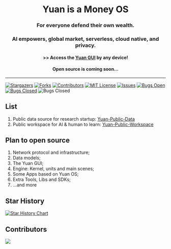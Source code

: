 <h1 align="center">Yuan is a Money OS</h1>
<h3 align="center">For everyone defend their own wealth.</h3>
<h3 align="center">AI empowers, global market, serverless, cloud native, and privacy.</h3>
<h4 align="center">>> Access the <a align="center" href="https://y.ntnl.io">Yuan GUI</a> by any device!</h4>
<h4 align="center">Open source is coming soon...</h4>

---

[![Stargazers][stars-shield]][stars-url]
[![Forks][forks-shield]][forks-url]
[![Contributors][contributors-shield]][contributors-url]
[![MIT License][license-shield]][license-url]
[![Issues][issues-shield]][issues-url]
[![Bugs Open][bugs-open-shield]][bugs-open-url]
[![Bugs Closed][bugs-closed-shield]][bugs-closed-url]
![Bugs Closed][language-shield]

## List

1. Public data source for research startup: [Yuan-Public-Data](https://github.com/No-Trade-No-Life/Yuan-Public-Data)
2. Public workspace for AI & human to learn: [Yuan-Public-Workspace](https://github.com/No-Trade-No-Life/Yuan-Public-Workspace)

## Plan to open source

1. Network protocol and infrastructure;
2. Data models;
3. The Yuan GUI;
4. Engine: Kernel, units and main scenes;
5. Some Apps based on Yuan OS;
6. Extra Tools, Libs and SDKs;
7. ...and more

## Star History

[![Star History Chart](https://api.star-history.com/svg?repos=No-Trade-No-Life/Yuan&type=Date)](https://star-history.com/#No-Trade-No-Life/Yuan&Date)

## Contributors

<a href="https://github.com/No-Trade-No-Life/Yuan/graphs/contributors">
   <img src="https://contributors-img.web.app/image?repo=No-Trade-No-Life/Yuan" />
</a>

[license-shield]: https://img.shields.io/github/license/No-Trade-No-Life/Yuan.svg?style=for-the-badge
[license-url]: https://github.com/No-Trade-No-Life/Yuan/blob/main/LICENSE
[contributors-shield]: https://img.shields.io/github/contributors/No-Trade-No-Life/Yuan.svg?style=for-the-badge
[contributors-url]: https://github.com/No-Trade-No-Life/Yuan/graphs/contributors
[forks-shield]: https://img.shields.io/github/forks/No-Trade-No-Life/Yuan.svg?style=for-the-badge
[forks-url]: https://github.com/No-Trade-No-Life/Yuan/network/members
[stars-shield]: https://img.shields.io/github/stars/No-Trade-No-Life/Yuan.svg?style=for-the-badge
[stars-url]: https://github.com/No-Trade-No-Life/Yuan/stargazers
[issues-shield]: https://img.shields.io/github/issues/No-Trade-No-Life/Yuan.svg?style=for-the-badge&color=blue
[issues-url]: https://github.com/No-Trade-No-Life/Yuan/issues
[bugs-open-shield]: https://img.shields.io/github/issues/No-Trade-No-Life/Yuan/bug.svg?style=for-the-badge&color=yellow
[bugs-open-url]: https://github.com/No-Trade-No-Life/Yuan/issues?q=is%3Aissue+label%3Abug+is%3Aopen
[bugs-closed-shield]: https://img.shields.io/github/issues-closed/No-Trade-No-Life/Yuan/bug.svg?style=for-the-badge&color=success
[bugs-closed-url]: https://github.com/No-Trade-No-Life/Yuan/issues?q=is%3Aissue+label%3Abug+is%3Aclosed
[license-shield]: https://img.shields.io/github/license/No-Trade-No-Life/Yuan.svg?style=for-the-badge
[license-url]: https://github.com/No-Trade-No-Life/Yuan/blob/main/LICENSE.txt
[language-shield]: https://img.shields.io/badge/Language-TypeScript-blue?style=for-the-badge

